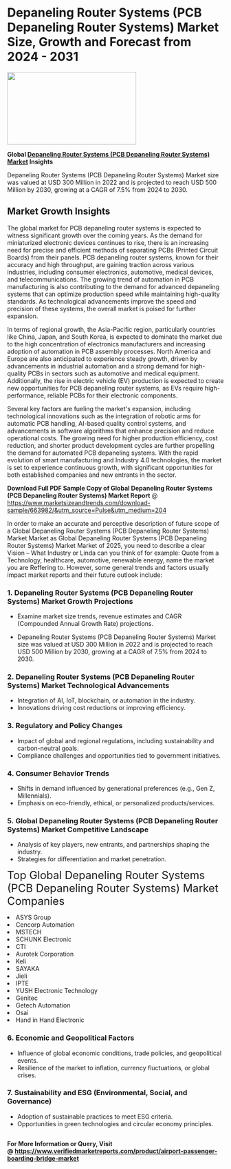 <H1>Depaneling Router Systems (PCB Depaneling Router Systems) Market Size, Growth and Forecast from 2024 - 2031</H1><img class="aligncenter size-medium wp-image-584254" src="https://thirdeyenews.in/wp-content/uploads/2024/09/Global-Market-Research-300x168.jpeg" alt="" width="300" height="168" /><p><strong>Global&nbsp;<a href="https://www.marketsizeandtrends.com/download-sample/663982/&amp;utm_source=Pulse&amp;utm_medium=204">Depaneling Router Systems (PCB Depaneling Router Systems) Market</a> Insights</strong></p><p>Depaneling Router Systems (PCB Depaneling Router Systems) Market size was valued at USD 300 Million in 2022 and is projected to reach USD 500 Million by 2030, growing at a CAGR of 7.5% from 2024 to 2030.</p><p><h2>Market Growth Insights</h2> <p>The global market for PCB depaneling router systems is expected to witness significant growth over the coming years. As the demand for miniaturized electronic devices continues to rise, there is an increasing need for precise and efficient methods of separating PCBs (Printed Circuit Boards) from their panels. PCB depaneling router systems, known for their accuracy and high throughput, are gaining traction across various industries, including consumer electronics, automotive, medical devices, and telecommunications. The growing trend of automation in PCB manufacturing is also contributing to the demand for advanced depaneling systems that can optimize production speed while maintaining high-quality standards. As technological advancements improve the speed and precision of these systems, the overall market is poised for further expansion. </p> <p>In terms of regional growth, the Asia-Pacific region, particularly countries like China, Japan, and South Korea, is expected to dominate the market due to the high concentration of electronics manufacturers and increasing adoption of automation in PCB assembly processes. North America and Europe are also anticipated to experience steady growth, driven by advancements in industrial automation and a strong demand for high-quality PCBs in sectors such as automotive and medical equipment. Additionally, the rise in electric vehicle (EV) production is expected to create new opportunities for PCB depaneling router systems, as EVs require high-performance, reliable PCBs for their electronic components.</p> <p>Several key factors are fueling the market's expansion, including technological innovations such as the integration of robotic arms for automatic PCB handling, AI-based quality control systems, and advancements in software algorithms that enhance precision and reduce operational costs. The growing need for higher production efficiency, cost reduction, and shorter product development cycles are further propelling the demand for automated PCB depaneling systems. With the rapid evolution of smart manufacturing and Industry 4.0 technologies, the market is set to experience continuous growth, with significant opportunities for both established companies and new entrants in the sector.</p> <p></p><p><span class=""><strong>Download Full PDF Sample Copy of Global Depaneling Router Systems (PCB Depaneling Router Systems) Market Report</strong> @ <a href="https://www.marketsizeandtrends.com/download-sample/663982/&amp;utm_source=Pulse&amp;utm_medium=204" target="_blank">https://www.marketsizeandtrends.com/download-sample/663982/&amp;utm_source=Pulse&amp;utm_medium=204</a></span></p><p>In order to make an accurate and perceptive description of future scope of a Global&nbsp;Depaneling Router Systems (PCB Depaneling Router Systems) Market Market as Global&nbsp;Depaneling Router Systems (PCB Depaneling Router Systems) Market Market of 2025, you need to describe a clear Vision &ndash; What Industry or Linda can you think of for example: Quote from a Technology, healthcare, automotive, renewable energy, name the market you are Reffering to. However, some general trends and factors usually impact market reports and their future outlook include:</p><h3>1.&nbsp;<strong>Depaneling Router Systems (PCB Depaneling Router Systems) Market Growth Projections</strong></h3><ul><li>Examine market size trends, revenue estimates and CAGR (Compounded Annual Growth Rate) projections.</li><li><p>Depaneling Router Systems (PCB Depaneling Router Systems) Market size was valued at USD 300 Million in 2022 and is projected to reach USD 500 Million by 2030, growing at a CAGR of 7.5% from 2024 to 2030.</p></li></ul><h3>2.&nbsp;<strong>Depaneling Router Systems (PCB Depaneling Router Systems) Market Technological Advancements</strong></h3><ul><li>Integration of AI, IoT, blockchain, or automation in the industry.</li><li>Innovations driving cost reductions or improving efficiency.</li></ul><h3>3.&nbsp;<strong>Regulatory and Policy Changes</strong></h3><ul><li>Impact of global and regional regulations, including sustainability and carbon-neutral goals.</li><li>Compliance challenges and opportunities tied to government initiatives.</li></ul><h3>4.&nbsp;<strong>Consumer Behavior Trends</strong></h3><ul><li>Shifts in demand influenced by generational preferences (e.g., Gen Z, Millennials).</li><li>Emphasis on eco-friendly, ethical, or personalized products/services.</li></ul><h3>5.&nbsp;<strong>Global Depaneling Router Systems (PCB Depaneling Router Systems) Market Competitive Landscape</strong></h3><ul><li>Analysis of key players, new entrants, and partnerships shaping the industry.</li><li>Strategies for differentiation and market penetration.</li></ul><p data-pm-slice="1 1 []"><span style="color: inherit; font-family: inherit; font-size: 25px;">Top Global Depaneling Router Systems (PCB Depaneling Router Systems) Market Companies</span></p><div class="" data-test-id=""><p><li>ASYS Group</li><li> Cencorp Automation</li><li> MSTECH</li><li> SCHUNK Electronic</li><li> CTI</li><li> Aurotek Corporation</li><li> Keli</li><li> SAYAKA</li><li> Jieli</li><li> IPTE</li><li> YUSH Electronic Technology</li><li> Genitec</li><li> Getech Automation</li><li> Osai</li><li> Hand in Hand Electronic</li></p></div><h3>6.&nbsp;<strong>Economic and Geopolitical Factors</strong></h3><ul><li>Influence of global economic conditions, trade policies, and geopolitical events.</li><li>Resilience of the market to inflation, currency fluctuations, or global crises.</li></ul><h3>7.&nbsp;<strong>Sustainability and ESG (Environmental, Social, and Governance)</strong></h3><ul><li>Adoption of sustainable practices to meet ESG criteria.</li><li>Opportunities in green technologies and circular economy principles.</li></ul><h2><strong style="font-size: 14px;">For More Information or Query, Visit @&nbsp;</strong><a style="background-color: #ffffff; font-size: 14px;" href="https://www.marketsizeandtrends.com/report/depaneling-router-systems-pcb-depaneling-router-systems-market/" target="_blank">https://www.verifiedmarketreports.com/product/airport-passenger-boarding-bridge-market</a></h2>
